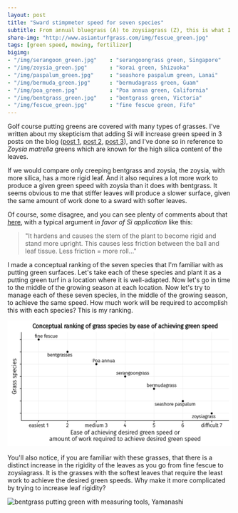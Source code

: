 ```yaml
---
layout: post
title: "Sward stimpmeter speed for seven species"
subtitle: From annual bluegrass (A) to zoysiagrass (Z), this is what I expect
share-img: "http://www.asianturfgrass.com/img/fescue_green.jpg"
tags: [green speed, mowing, fertilizer]
bigimg:
- "/img/serangoon_green.jpg"    : "serangoongrass green, Singapore"
- "/img/zoysia_green.jpg"       : "korai green, Shizuoka"
- "/img/paspalum_green.jpg"     : "seashore paspalum green, Lanai"
- "/img/bermuda_green.jpg"      : "bermudagrass green, Guam"
- "/img/poa_green.jpg"          : "Poa annua green, California"
- "/img/bentgrass_green.jpg"    : "bentgrass green, Victoria"
- "/img/fescue_green.jpg"       : "fine fescue green, Fife"
---
```


Golf course putting greens are covered with many types of grasses. I've written about my skepticism that adding Si will increase green speed in 3 posts on the blog ([post 1](http://www.asianturfgrass.com/2017-07-06-rethink-throw-spray-tank-si/), [post 2](http://www.asianturfgrass.com/2017-07-14-si-does-this-make-sense-to-you/), [post 3](http://www.blog.asianturfgrass.com/2015/02/silica-and-green-speed.html)), and I've done so in reference to *Zoysia matrella* greens which are known for the high silica content of the leaves.

If we would compare only creeping bentgrass and zoysia, the zoysia, with more silica, has a more rigid leaf. And it also requires a lot more work to produce a given green speed with zoysia than it does with bentgrass. It seems obvious to me that stiffer leaves will produce a slower surface, given the same amount of work done to a sward with softer leaves. 

Of course, some disagree, and you can see plenty of comments about that [here](https://www.facebook.com/micah.turfgrass/posts/10155478753516804?comment_id=10155478969166804&comment_tracking=%7B%22tn%22%3A%22R3%22%7D), with a typical argument *in favor of Si application* like this:

> "It hardens and causes the stem of the plant to become rigid and stand more upright. This causes less friction between the ball and leaf tissue. Less friction = more roll..."

I made a conceptual ranking of the seven species that I'm familiar with as putting green surfaces. Let's take each of these species and plant it as a putting green turf in a location where it is well-adapted. Now let's go in time to the middle of the growing season at each location. Now let's try to manage each of these seven species, in the middle of the growing season, to achieve the same speed. How much work will be required to accomplish this with each species? This is my ranking.

![conceptual ranking seven species ease of green speed](/img/species_ease_speed.svg)

You'll also notice, if you are familiar with these grasses, that there is a distinct increase in the rigidity of the leaves as you go from fine fescue to zoysiagrass. It is the grasses with the softest leaves that require the least work to achieve the desired green speeds. Why make it more complicated by trying to increase leaf rigidity?

![bentgrass putting green with measuring tools, Yamanashi](https://c1.staticflickr.com/7/6166/6190242493_e4a7206aa7_b_d.jpg)
